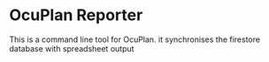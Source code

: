 # OcuPlan Reporter 

This is a command line tool for OcuPlan. it synchronises the firestore database with spreadsheet output